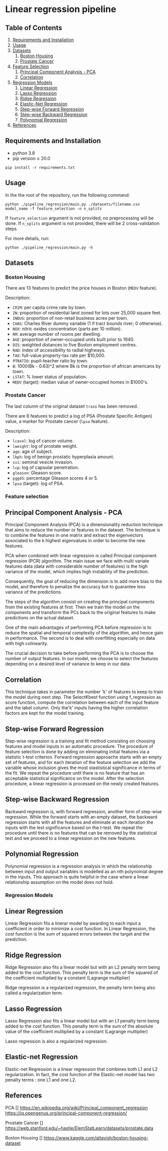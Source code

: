 # Linear regression pipeline

## Table of Contents

1. [Requirements and Installation](#requirements_installation)
1. [Usage](#usage)
1. [Datasets](#datasets)
   1. [Boston Housing](#boston_housing)
   1. [Prostate Cancer](#prostate_cancer)
1. [Feature Selection](#feature_selection)
   1. [Principal Component Analysis - PCA](#PCA)
   1. [Correlation](#correlation)
1. [Regression Models](#models)
   1. [Linear Regression](#linear)
   1. [Lasso Regression](#lasso)
   1. [Ridge Regression](#ridge)
   1. [Elastic-Net Regression](#elasticnet)
   1. [Step-wise Forward Regression](#forward)
   1. [Step-wise Backward Regression](#backward)
   1. [Polynomial Regression](#polynomial)
1. [References](#references)

## Requirements and Installation <a name="requirements_installation"></a>

- python 3.8
- pip version ≥ 20.0

```
pip install -r requirements.txt
```

## Usage <a name="usage"></a>

In the the root of the repository, run the following command:
```
python ./pipeline_regression/main.py ./datasets/filename.csv model_name -f feature_selection -n n_splits
```

If `feature_selection` argument is not provided, no preprocessing will be done.
If `n_splits` argument is not provided, there will be 2 cross-validation steps.

For more details, run:
```
python ./pipeline_regression/main.py -h
```

## Datasets <a name="datasets"></a>

### Boston Housing <a name="boston_housing"></a>

There are 13 features to predict the price houses in Boston (`MEDV` feature).

Description:
  - `CRIM`: per capita crime rate by town.
  - `ZN`: proportion of residential land zoned for lots over 25,000 square feet.
  - `INDUS`: proportion of non-retail business acres per town.
  - `CHAS`: Charles River dummy variable (1 if tract bounds river; 0 otherwise).
  - `NOX`: nitric oxides concentration (parts per 10 million).
  - `RM`: average number of rooms per dwelling.
  - `AGE`: proportion of owner-occupied units built prior to 1940.
  - `DIS`: weighted distances to five Boston employment centres.
  - `RAD`: index of accessibility to radial highways.
  - `TAX`: full-value property-tax rate per $10,000.
  - `PTRATIO`: pupil-teacher ratio by town.
  - `B`: 1000(Bk - 0.63)^2 where Bk is the proportion of african americans by town.
  - `LSTAT`: % lower status of population.
  - `MEDV` (target): median value of owner-occupied homes in $1000's.


### Prostate Cancer <a name="prostate_cancer"></a>

The last column of the original dataset `train` has been removed.

There are 8 features to predict a log of PSA (Prostate Specific Antigen) value, a marker for Prostate cancer (`lpsa` feature).

Description:
  - `lcavol`: log of cancer volume.
  - `lweight`: log of prostate weight.
  - `age`: age of subject.
  - `lbph`: log of benign prostatic hyperplasia amount.
  - `svi`: seminal vesicle invasion.
  - `lcp`: log of capsular penetration.
  - `gleason`: Gleason score.
  - `pgg45`: percentage Gleason scores 4 or 5.
  - `lpsa` (target): log of PSA.

### Feature selection <a name="feature_selection"></a>

## Principal Component Analysis - PCA <a name="pca"></a>

Principal Component Analysis (PCA) is a dimensionality reduction technique that aims to reduce the number or features in the dataset. The technique is to combine the features in one matrix and extract the eigenvectors associated to the k highest eigenvalues in order to become the new features.

PCA when combined with linear regression is called Principal component regression (PCR) algorithm. The main issue we face with multi variate features data (data with considerable number of features) is the high variance of the model, which implies high instability of the prediction.

Consequently, the goal of reducing the dimension is to add more bias to the model, and therefore to penalize the accuracy but to guarantee less variance of the predictions.

The steps of the algorithm consist on creating the principal components from the existing features at first. Then we train the model on the components and transform the PCs back to the original features to make predictions on the actual dataset.

One of the main advantages of performing PCA before regression is to reduce the spatial and temporal complexity of the algorithm, and hence gain in performance. The second is to deal with overfitting especially on data with high colinearity.

The crucial decision to take before performing the PCA is to choose the number of output features. In our model, we choose to select the features depending on a desired level of variance to keep in our data.


## Correlation <a name="correlation"></a>

This technique takes in parameter the number 'k' of features to keep to train the model during next step.
The SelectKbest function using f_regression as score function, compute the correlation between each of the input feature and the label column.
Only the'k' inputs having the higher correlation factors are kept for the model training.

## Step-wise Forward Regression <a name="forward"></a>
Step-wise regression is a training and fit method consisting on choosing features and model inputs in an automatic procedure. The procedure of feature selection is done by adding on eliminating initial features via a statistic t-test criterion.
Forward regression approache starts with an empty set of features, and for each iteration of the feature selection we add the variable whose inclusion gives the most stastistical significance in terms of the fit. We repeat the procedure until there is no feature that has an acceptable statistical significance on the model. 
After the selection procedure, a linear regression is processed on the newly created features.

## Step-wise Backward Regression <a name="backward"></a>
Backward regression is, with forward regression, another form of step-wise regression. While the forward starts with an empty dataset, the backward regression starts with all the features and eliminate at each iteration the inputs with the lest significance based on the t-test. We repeat the procedure until there is no features that can be removed by the statistical test and we proceed to a linear regression on the new features.

## Polynomial Regression <a name="polynomial"></a>
Polynomial regression is a regression analysis in which the relationship between input and output variables is modelled as an nth polynomial degree in the inputs. This approach is quite helpful in the case where a linear relationship assumption on the model does not hold. <a name="introduction1"></a>


### Regression Models <a name="models"></a>

## Linear Regression <a name="linear"></a>

Linear Regression fits a linerar model by awarding to each input a coefficient in order to minimize a cost function. In Linear Regression, the cost function is the sum of squared errors between the target and the prediction.

## Ridge Regression <a name="ridge"></a>
Ridge Regression also fits a linear model but with an L2 penalty term being added to the cost function. This penalty term is the sum of the squared of the coefficient multiplied by a constant (Lagrange multiplier)

Ridge regression is a regularized regression, the penalty term being also called a regularization term.

## Lasso Regression <a name="lasso"></a>

Lasso Regression also fits a linear model but with an L1 penalty term being added to the cost function. This penalty term is the sum of the absolute value of the coefficient multiplied by a constant (Lagrange multiplier)

Lasso regression is also a regularized regression.

## Elastic-net Regression <a name="elasticnet"></a>

Elastic-net Regression is a linear regression that combines both L1 and L2 regularization. In fact, the cost function of the Elastic-net model has two penalty terms : one L1 and one L2.

## References <a name="references"></a>

PCA
[] https://en.wikipedia.org/wiki/Principal_component_regression
https://iq.opengenus.org/principal-component-regression/

Prostate Cancer
[] https://web.stanford.edu/~hastie/ElemStatLearn/datasets/prostate.data

Boston Housing
[] https://www.kaggle.com/altavish/boston-housing-dataset
